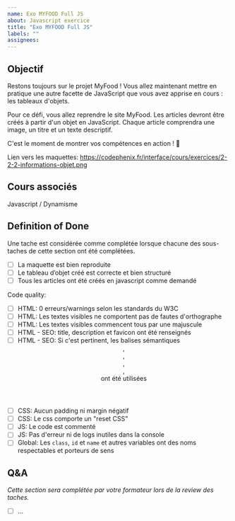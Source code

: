 ```yaml
---
name: Exo MYFOOD Full JS
about: Javascript exercice
title: "Exo MYFOOD Full JS"
labels: ""
assignees:
---
```


## Objectif

Restons toujours sur le projet MyFood ! Vous allez maintenant mettre en pratique une autre facette de JavaScript que vous avez apprise en cours : les tableaux d'objets.

Pour ce défi, vous allez reprendre le site MyFood. Les articles devront être créés à partir d'un objet en JavaScript. Chaque article comprendra une image, un titre et un texte descriptif.

C'est le moment de montrer vos compétences en action ! 🌟

Lien vers les maquettes: https://codephenix.fr/interface/cours/exercices/2-2-2-informations-objet.png

## Cours associés

Javascript / Dynamisme

## Definition of Done

Une tache est considérée comme complétée lorsque chacune des sous-taches de cette section ont été complétées.

- [ ] La maquette est bien reproduite
- [ ] Le tableau d’objet créé est correcte et bien structuré
- [ ] Tous les articles ont été créés en javascript comme demandé

<!-- CODE_QUALITY_START -->
Code quality:

- [ ] HTML: 0 erreurs/warnings selon les standards du W3C
- [ ] HTML: Les textes visibles ne comportent pas de fautes d'orthographe
- [ ] HTML: Les textes visibles commencent tous par une majuscule
- [ ] HTML - SEO: title, description et favicon ont été renseignés
- [ ] HTML - SEO: Si c'est pertinent, les balises sémantiques <header>, <footer>, <main>, <nav>, <section> ont été utilisées
- [ ] CSS: Aucun padding ni margin négatif
- [ ] CSS: Le css comporte un "reset CSS"
- [ ] JS: Le code est commenté
- [ ] JS: Pas d'erreur ni de logs inutiles dans la console
- [ ] Global: Les `class`, `id` et `name` et autres variables ont des noms respectables et porteurs de sens

<!-- CODE_QUALITY_END -->

## Q&A

_Cette section sera complétée par votre formateur lors de la review des taches._

- [ ] ...
